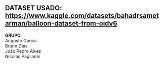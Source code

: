 ## DATASET USADO: https://www.kaggle.com/datasets/bahadrsametarman/balloon-dataset-from-oidv6

**GRUPO**:<br>
  Augusto Garcia
  <br>
  Bruno Dias
  <br>
  João Pedro Alves
  <br>
  Nicolas Pagliarini
